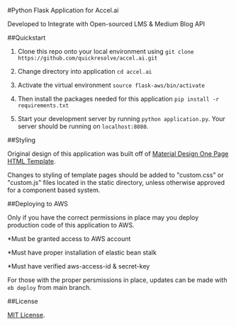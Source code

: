 #Python Flask Application for Accel.ai

Developed to Integrate with Open-sourced LMS & Medium Blog API

##Quickstart

1. Clone this repo onto your local environment using `git clone https://github.com/quickresolve/accel.ai.git`

2. Change directory into application `cd accel.ai`

3. Activate the virtual environment `source flask-aws/bin/activate`

4. Then install the packages needed for this application `pip install -r requirements.txt`

5. Start your development server by running `python application.py`. Your server should be running on `localhost:8080`.


##Styling

Original design of this application was built off of [Material Design One Page HTML Template](https://github.com/joashp/material-design-template).

Changes to styling of template pages should be added to "custom.css" or "custom.js" files located in the static directory, unless otherwise approved for a component based system.



##Deploying to AWS

Only if you have the correct permissions in place may you deploy production code of this application to AWS.

*Must be granted access to AWS account

*Must have proper installation of elastic bean stalk

*Must have verified aws-access-id & secret-key

For those with the proper persmissions in place, updates can be made with `eb deploy` from main branch.




##License

[MIT License](/LICENSE).



